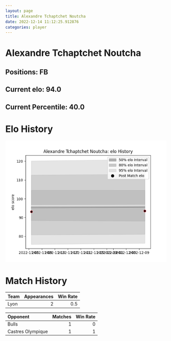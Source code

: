 ```yaml
---  
layout: page  
title: Alexandre Tchaptchet Noutcha  
date: 2022-12-14 11:12:25.912876  
categories: player  
---
```

# Alexandre Tchaptchet Noutcha

## Positions: FB

## Current elo: 94.0

## Current Percentile: 40.0

# Elo History


![elo history](history_AlexandreTchaptchetNoutcha.png)
# Match History


| Team   |   Appearances |   Win Rate |
|:-------|--------------:|-----------:|
| Lyon   |             2 |        0.5 |

| Opponent          |   Matches |   Win Rate |
|:------------------|----------:|-----------:|
| Bulls             |         1 |          0 |
| Castres Olympique |         1 |          1 |